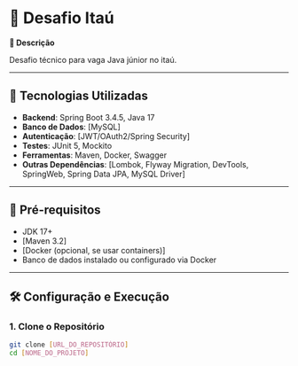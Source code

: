 # 📌 Desafio Itaú 

**📝 Descrição**

  Desafio técnico para vaga Java júnior no itaú. 

---

## 🚀 Tecnologias Utilizadas  
- **Backend**: Spring Boot 3.4.5, Java 17  
- **Banco de Dados**: [MySQL]  
- **Autenticação**: [JWT/OAuth2/Spring Security]  
- **Testes**: JUnit 5, Mockito  
- **Ferramentas**: Maven, Docker, Swagger  
- **Outras Dependências**: [Lombok, Flyway Migration, DevTools, SpringWeb, Spring Data JPA, MySQL Driver]  

---

## 🔧 Pré-requisitos  
- JDK 17+  
- [Maven 3.2]  
- [Docker (opcional, se usar containers)]  
- Banco de dados instalado ou configurado via Docker  

---

## 🛠️ Configuração e Execução  

### 1. Clone o Repositório  
```bash
git clone [URL_DO_REPOSITÓRIO]  
cd [NOME_DO_PROJETO]  
